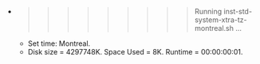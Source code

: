 * >>>>>>>>> Running inst-std-system-xtra-tz-montreal.sh ...
  * Set time: Montreal.
  * Disk size = 4297748K. Space Used = 8K. Runtime = 00:00:00:01.
